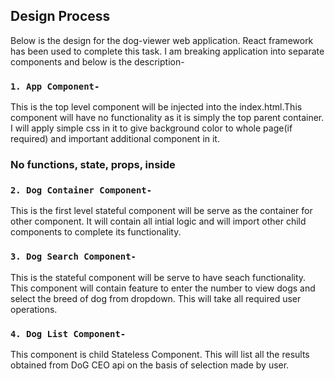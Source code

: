 ## Design Process

Below is the design for the dog-viewer web application. React framework has been used to complete this task. I am breaking application into separate components and below is the description-

### `1. App Component-`
   This is the top level component will be injected into the index.html.This component will have no functionality as it is simply the top parent container. I will apply simple css in it to give background color to whole page(if required) and important additional component in it.

   ### No functions, state, props, inside

### `2. Dog Container Component-`
   This is the first level stateful component will be serve as the container for other component. It will contain all intial logic and will import other child components to complete its functionality.
   
### `3. Dog Search Component-`
   This is the stateful component will be serve to have seach functionality. This component will contain feature to enter the number to view dogs and select the breed of dog from dropdown. This will take all required user operations.

### `4. Dog List Component-`
   This component is child Stateless Component. This will list all the results obtained from DoG CEO api on the basis of selection made by user.